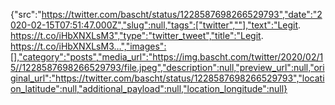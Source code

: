 {"src":"https://twitter.com/bascht/status/1228587698266529793","date":"2020-02-15T07:51:47.000Z","slug":null,"tags":["twitter",""],"text":"Legit. https://t.co/iHbXNXLsM3","type":"twitter_tweet","title":"Legit. https://t.co/iHbXNXLsM3…","images":[],"category":"posts","media_url":"https://img.bascht.com/twitter/2020/02/15//1228587698266529793/file.jpeg","description":null,"preview_url":null,"original_url":"https://twitter.com/bascht/status/1228587698266529793","location_latitude":null,"additional_payload":null,"location_longitude":null}